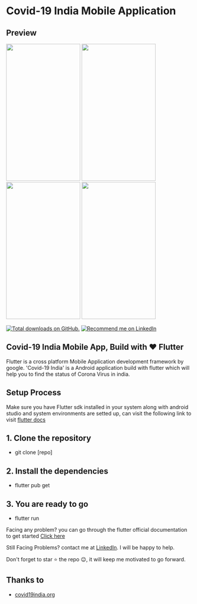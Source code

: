 # Covid-19 India Mobile Application

## Preview
<p float="left">
  <img src="https://github.com/sayan2107/Corona_tracker/blob/master/screenshots/Screenshot_2020-04-05-15-54-33-13_f3c897f8659a649c8689541e4eb50ead.jpg" width="200" height="370" />
  <img src="https://github.com/sayan2107/Corona_tracker/blob/master/screenshots/Screenshot_2020-04-05-21-15-58-02_f3c897f8659a649c8689541e4eb50ead" width="200" height="370"  /> 
  <img src="https://github.com/sayan2107/Corona_tracker/blob/master/screenshots/Screenshot_2020-04-05-16-28-17-74_f3c897f8659a649c8689541e4eb50ead.jpg" width="200" height="370"  />
  <img src="https://github.com/sayan2107/Corona_tracker/blob/master/screenshots/Screenshot_2020-04-05-20-21-11-75_f3c897f8659a649c8689541e4eb50ead.jpg" width="200" height="370"  />
</p>  

<a href="https://www.linkedin.com/in/sayon-mazumder/">
    <img src="https://img.shields.io/github/stars/sayan2107/music-pro?style=for-the-badge" alt="Total downloads on GitHub." /></a>
<a href="https://www.linkedin.com/in/sayon-mazumder/">
    <img src="https://img.shields.io/badge/Support-Recommed%2FEndorse%20me%20on%20Linkedin-blue?style=for-the-badge&logo=linkedin" alt="Recommend me on LinkedIn"/></a>  
    
## Covid-19 India Mobile App, Build with ❤  Flutter
Flutter is a cross platform Mobile Application development framework by google.
'Covid-19 India' is a Android application build with flutter which will help you to find the status of Corona Virus in india. 

## Setup Process
Make sure you have Flutter sdk installed in your system along with android studio and system environments are setted up, can visit the following link to visit <a href="https://flutter.dev/docs">flutter docs</a>
## 1. Clone the repository 
- git clone [repo]
## 2. Install the dependencies
- flutter pub get
## 3. You are ready to go
- flutter run  

Facing any problem? you can go through the flutter official documentation to get started <a href="https://flutter.dev/docs/get-started/install">Click here</a>


Still Facing Problems? contact me at [LinkedIn](https://www.linkedin.com/in/sayon-mazumder/). I will be happy to help.

Don't forget to star ⭐ the repo 😉, it will keep me motivated to go forward.

## Thanks to
- <a href="https://www.covid19india.org/">covid19india.org</a>